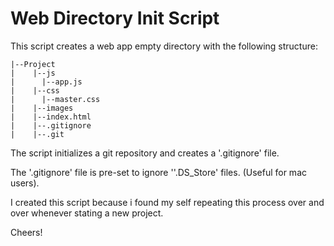 # Web Directory Init Script

This script creates a web app empty directory with the following structure:

```
|--Project
|    |--js
|      |--app.js
|    |--css
|      |--master.css
|    |--images
|    |--index.html
|    |--.gitignore
|    |--.git
```

The script initializes a git repository and creates a '.gitignore' file.

The '.gitignore' file is pre-set to ignore ''.DS_Store' files.
(Useful for mac users).

I created this script because i found my self repeating this process
over and over whenever stating a new project.

Cheers!

